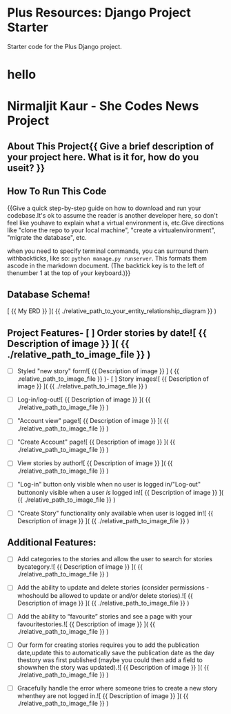 # Plus Resources: Django Project Starter

Starter code for the Plus Django project.
# hello
# Nirmaljit Kaur - She Codes News Project
## About This Project{{ Give a brief description of your project here. What is it for, how do you useit? }}

## How To Run This Code

{{Give a quick step-by-step guide on how to download and run your codebase.It's ok to assume the reader is another developer here, so don't feel like youhave to explain what a virtual environment is, etc.Give directions like "clone the repo to your local machine", "create a virtualenvironment", "migrate the database", etc.

when you need to specify terminal commands, you can surround them withbackticks, like so: `python manage.py runserver`. This formats them ascode in the markdown document. (The backtick key is to the left of thenumber 1 at the top of your keyboard.)}}

## Database Schema!

[ {{ My ERD }} ]( {{ ./relative_path_to_your_entity_relationship_diagram }} )
## Project Features- [ ] Order stories by date![ {{ Description of image }} ]( {{ ./relative_path_to_image_file }} )

- [ ] Styled "new story" form![ {{ Description of image }} ]
( {{ .relative_path_to_image_file }} )- [ ] Story images![ {{ Description of image }} ]( {{ ./relative_path_to_image_file }} )

- [ ] Log-in/log-out![ {{ Description of image }} ]( {{ ./relative_path_to_image_file }} )

- [ ] "Account view" page![ {{ Description of image }} ]( {{ ./relative_path_to_image_file }} )

- [ ] "Create Account" page![ {{ Description of image }} ]( {{ ./relative_path_to_image_file }} )

- [ ] View stories by author![ {{ Description of image }} ]( {{ ./relative_path_to_image_file }} )

- [ ] "Log-in" button only visible when no user is logged in/"Log-out" buttononly visible when a user *is* logged in![ {{ Description of image }} ]( {{ ./relative_path_to_image_file }} )

- [ ] "Create Story" functionality only available when user is logged in![ {{ Description of image }} ]( {{ ./relative_path_to_image_file }} )

## Additional Features:

- [ ] Add categories to the stories and allow the user to search for stories bycategory.![ {{ Description of image }} ]( {{ ./relative_path_to_image_file }} )

- [ ] Add the ability to update and delete stories (consider permissions - whoshould be allowed to update or and/or delete stories).![ {{ Description of image }} ]( {{ ./relative_path_to_image_file }} )

- [ ] Add the ability to “favourite” stories and see a page with your favouritestories.![ {{ Description of image }} ]( {{ ./relative_path_to_image_file }} )

- [ ] Our form for creating stories requires you to add the publication date,update this to automatically save the publication date as the day thestory was first published (maybe you could then add a field to showwhen the story was updated).![ {{ Description of image }} ]( {{ ./relative_path_to_image_file }} )

- [ ] Gracefully handle the error where someone tries to create a new story whenthey are not logged in.![ {{ Description of image }} ]( {{ ./relative_path_to_image_file }} )